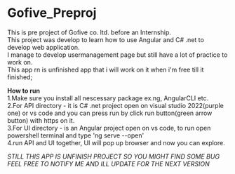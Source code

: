 # Gofive_Preproj

This is pre project of Gofive co. ltd. before an Internship.<br>
This project was develop to learn how to use Angular and C# .net to develop web application.<br>
I manage to develop usermanagement page but still have a lot of practice to work on.<br>
This app rn is unfinished app that i will work on it when i'm free till it finished;<br>

**How to run** <br>
1.Make sure you install all nescessary package ex.ng, AngularCLI etc.<br>
2.For API directory - it is C# .net project open on visual studio 2022(purple one) or vs code and you can press run by click run button(green arrow button) with https on it.<br>
3.For UI directory - is an Angular project open on vs code, to run open powershell terminal and type 'ng serve --open'<br>
4.run API and UI together, UI will pop up browser and now you can explore.<br>

*STILL THIS APP IS UNFINISH PROJECT SO YOU MIGHT FIND SOME BUG FEEL FREE TO NOTIFY ME AND ILL UPDATE FOR THE NEXT VERSION*
